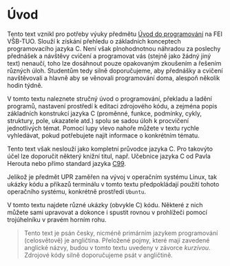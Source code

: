 # Úvod
Tento text vznikl pro potřeby výuky předmětu [Úvod do programování](https://github.com/geordi/upr-course) na FEI VŠB-TUO.
Slouží k získání přehledu o základních konceptech programovacího jazyka C.
Není však plnohodnotnou náhradou za poslechy přednášek a návštěvy cvičení a programovat vás (stejně
jako žádný jiný text) nenaučí, toho lze dosáhnout pouze opakovaným zkoušením a řešením různých úloh.
Studentům tedy silně doporučujeme, aby přednášky a cvičení navštěvovali a hlavně aby se věnovali programování
doma, alespoň několik hodin týdně.

V tomto textu naleznete stručný úvod o programování, překladu a ladění programů, nastavení prostředí
k editaci zdrojového kódu, a zejména popis základních konstrukcí jazyka C (proměnné, funkce, podmínky,
cykly, struktury, pole, ukazatele atd.) spolu se sadou úloh k procvičení jednotlivých témat. Pomocí
lupy vlevo nahoře můžete v textu rychle vyhledávat, pokud potřebujete najít informace o konkrétním tématu.

Tento text však neslouží jako kompletní průvodce jazyka C. Pro takovýto účel lze doporučit některý
knižní titul, např. Učebnice jazyka C od Pavla Herouta nebo přímo standard jazyka [C99](http://www.open-std.org/jtc1/sc22/wg14/www/docs/n1256.pdf).

Jelikož je předmět UPR zaměřen na vývoj v operačním systému Linux, tak ukázky kódu a příkazů terminálu
v tomto textu předpokládají použití tohoto operačního systému, konkrétně prostředí `Ubuntu`.

V tomto textu najdete různé ukázky (obvykle C) kódu. Některé z nich můžete sami upravovat a dokonce
i spustit rovnou v prohlížeči pomocí trojúhelníku v pravém horním rohu.

> Tento text je psán česky, nicméně primárním jazykem programování (celosvětově) je angličtina. Přeložené pojmy,
> které mají zavedené anglické názvy, budou v tomto textu uvedeny v závorce *kurzívou*. Zdrojové kódy
> silně doporučujeme psát v angličtině.
